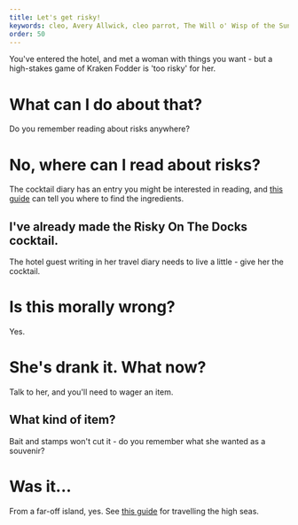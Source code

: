 ```yaml
---
title: Let's get risky!
keywords: cleo, Avery Allwick, cleo parrot, The Will o' Wisp of the Sunken Gallery
order: 50
---
```


You've entered the hotel, and met a woman with things you want - but a high-stakes game of Kraken Fodder is 'too risky' for her.

# What can I do about that?
Do you remember reading about risks anywhere?

# No, where can I read about risks?
The cocktail diary has an entry you might be interested in reading, and [this guide](willowisp.md) can tell you where to find the ingredients.

## I've already made the Risky On The Docks cocktail.
The hotel guest writing in her travel diary needs to live a little - give her the cocktail.

# Is this morally wrong?
Yes.

# She's drank it. What now?
Talk to her, and you'll need to wager an item.

## What kind of item?
Bait and stamps won't cut it - do you remember what she wanted as a souvenir?

# Was it...
From a far-off island, yes. See [this guide](/HighSeas/index.md) for travelling the high seas.

